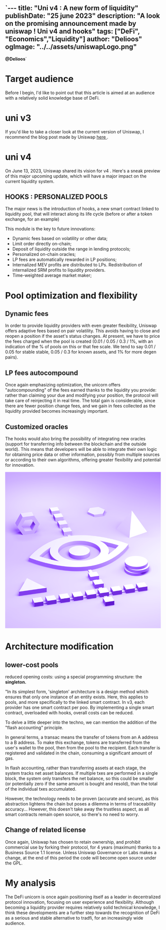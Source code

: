 `---
title: "Uni v4 : A new form of liquidity"
publishDate: "25 june 2023"
description: "A look on the promising announcement made by uniswap ! Uni v4 and hooks"
tags: ["DeFi", "Economics","Liquidity"]
author: "Delioos"
ogImage: "../../assets/uniswapLogo.png"
---
__@Delioos__`
# Target audience
Before I begin, I'd like to point out that this article is aimed at an audience with a relatively solid knowledge base of DeFi.

# uni v3
If you'd like to take a closer look at the current version of Uniswap, I recommend the blog post made by Uniswap <a href="https://blog.uniswap.org/uniswap-v3"> here </a>.
# uni v4

On June 13, 2023, Uniswap shared its vision for v4 . Here's a sneak preview of this major upcoming update, which will have a major impact on the current liquidity system.
## **HOOKS : PERSONALIZED POOLS**

The major news is the introduction of hooks, a new smart contract linked to liquidity pool, that will interact along its life cycle (before or after  a token exchange, for an example)

This module is the key to future innovations:

- Dynamic fees based on volatility or other data;
- Limit order directly on-chain;
- Deposit of liquidity outside the range in lending protocols;
- Personalized on-chain oracles;
- LP fees are automatically rewarded in LP positions;
- Internalized MEV profits are distributed to LPs. Redistribution of internalized SRM profits to liquidity providers.
- Time-weighted average market maker;

# Pool optimization and flexibility

## Dynamic fees

In order to provide liquidity providers with even greater flexibility, Uniswap offers adaptive fees based on pair volatility. This avoids having to close and reopen a position if the asset's status changes. At present, we have to price the fees charged when the pool is created (0.01 / 0.05 / 0.3 / 1%, with an indication of the % of pools on this or that fee scale. We tend to say 0.01 / 0.05 for stable stable, 0.05 / 0.3 for known assets, and 1% for more degen pairs).

## LP fees autocompound

Once again emphasizing optimization, the unicorn offers "autocompounding" of the fees earned thanks to the liquidity you provide: rather than claiming your due and modifying your position, the protocol will take care of reinjecting it in real time. The total gain is considerable, since there are fewer position change fees, and we gain in fees collected as the liquidity provided becomes increasingly important.

## Customized oracles

The hooks would also bring the possibility of integrating new oracles (support for transferring info between the blockchain and the outside world). This means that developers will be able to integrate their own logic for obtaining price data or other information, possibly from multiple sources or according to their own algorithms, offering greater flexibility and potential for innovation.

![abstract image of geometrical shapes forming an eye](../../assets/oracles.png)

# Architecture modification

## lower-cost pools

reduced opening costs: using a special programming structure: the **singleton.**

"In its simplest form, 'singleton' architecture is a design method which ensures that only one instance of an entity exists. Here, this applies to pools, and more specifically to the linked smart contract. In v3, each provider has one smart contract per poo.  By implementing a single smart contract, overloaded with hooks, overall costs can be reduced.

To delve a little deeper into the techno, we can mention the addition of the "flash accounting" principle.

In general terms, a transac means the transfer of tokens from an A address to a B address. To make this exchange, tokens are transferred from the user's wallet to the pool, then from the pool to the recipient. Each transfer is registered and validated in the chain, consuming a significant amount of gas.

In flash accounting, rather than transferring assets at each stage, the system tracks net asset balances. If multiple txes are performed in a single block, the system only transfers the net balance, so this could be smaller (or potentially zero if the same amount is bought and resold), than the total of the individual txes accumulated.

However, the technology needs to be proven (accurate and secure), as this abstraction lightens the chain but poses a dilemma in terms of traceability accuracy... However, this doesn't take away the trustless aspect, as all smart contracts remain open source, so there's no need to worry.

## Change of related license

Once again, Uniswap has chosen to retain ownership, and prohibit commercial use by forking their protocol, for 4 years (maximum) thanks to a Business Source 1.1 license. Unless Uniswap Governance or Labs makes a change, at the end of this period the code will become open source under the GPL.

# My analysis

The DeFi unicorn is once again positioning itself as a leader in decentralized protocol innovation, focusing on user experience and flexibility. Although becoming a liquidity provider requires relatively solid technical knowledge, I think these developments are a further step towards the recognition of DeFi as a serious and stable alternative to tradfi, for an increasingly wide audience.
